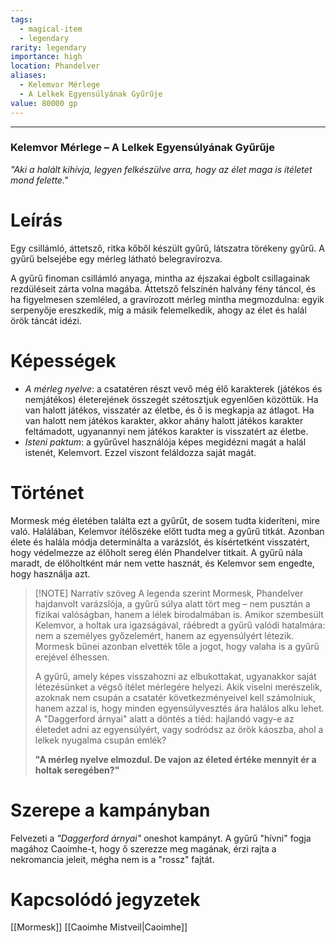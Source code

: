 ```yaml
---
tags:
  - magical-item
  - legendary
rarity: legendary
importance: high
location: Phandelver
aliases:
  - Kelemvor Mérlege
  - A Lelkek Egyensúlyának Gyűrűje
value: 80000 gp
---
```

---
### **Kelemvor Mérlege – A Lelkek Egyensúlyának Gyűrűje**

_"Aki a halált kihívja, legyen felkészülve arra, hogy az élet maga is ítéletet mond felette."_
# Leírás
Egy csillámló, áttetsző, ritka kőből készült gyűrű, látszatra törékeny gyűrű. A gyűrű belsejébe egy mérleg látható belegravírozva.

A gyűrű finoman csillámló anyaga, mintha az éjszakai égbolt csillagainak rezdüléseit zárta volna magába. Áttetsző felszínén halvány fény táncol, és ha figyelmesen szemléled, a gravírozott mérleg mintha megmozdulna: egyik serpenyője ereszkedik, míg a másik felemelkedik, ahogy az élet és halál örök táncát idézi.
# Képességek
- *A mérleg nyelve*: a csatatéren részt vevő még élő karakterek (játékos és nemjátékos) életerejének összegét szétosztjuk egyenlően közöttük. Ha van halott játékos, visszatér az életbe, és ő is megkapja az átlagot. Ha van halott nem játékos karakter, akkor ahány halott játékos karakter feltámadott, ugyanannyi nem játékos karakter is visszatért az életbe.
- *Isteni paktum*: a gyűrűvel használója képes megidézni magát a halál istenét, Kelemvort. Ezzel viszont feláldozza saját magát.
# Történet

Mormesk még életében találta ezt a gyűrűt, de sosem tudta kideríteni, mire való. Halálában, Kelemvor ítélőszéke előtt tudta meg a gyűrű titkát. Azonban élete és halála módja determinálta a varázslót, és kísértetként visszatért, hogy védelmezze az élőholt sereg élén Phandelver titkait. A gyűrű nála maradt, de élőholtként már nem vette hasznát, és Kelemvor sem engedte, hogy használja azt.

> [!NOTE] Narratív szöveg
> A legenda szerint Mormesk, Phandelver hajdanvolt varázslója, a gyűrű súlya alatt tört meg – nem pusztán a fizikai valóságban, hanem a lélek birodalmában is. Amikor szembesült Kelemvor, a holtak ura igazságával, ráébredt a gyűrű valódi hatalmára: nem a személyes győzelemért, hanem az egyensúlyért létezik. Mormesk bűnei azonban elvették tőle a jogot, hogy valaha is a gyűrű erejével élhessen.
> 
> A gyűrű, amely képes visszahozni az elbukottakat, ugyanakkor saját létezésünket a végső ítélet mérlegére helyezi. Akik viselni merészelik, azoknak nem csupán a csatatér következményeivel kell számolniuk, hanem azzal is, hogy minden egyensúlyvesztés ára halálos alku lehet. A "Daggerford árnyai" alatt a döntés a tiéd: hajlandó vagy-e az életedet adni az egyensúlyért, vagy sodródsz az örök káoszba, ahol a lelkek nyugalma csupán emlék?
> 
> **"A mérleg nyelve elmozdul. De vajon az életed értéke mennyit ér a holtak seregében?"**
# Szerepe a kampányban
Felvezeti a *"Daggerford árnyai"* oneshot kampányt.
A gyűrű "hívni" fogja magához Caoimhe-t, hogy ő szerezze meg magának, érzi rajta a nekromancia jeleit, mégha nem is a "rossz" fajtát.
# Kapcsolódó jegyzetek
[[Mormesk]]
[[Caoimhe Mistveil|Caoimhe]]
